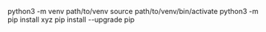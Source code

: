 python3 -m venv path/to/venv
source path/to/venv/bin/activate
python3 -m pip install xyz
pip install --upgrade pip
